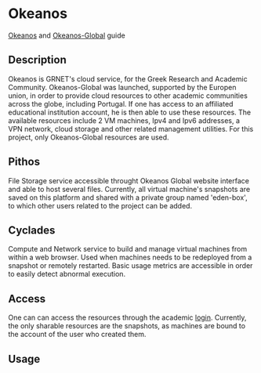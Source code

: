 # Okeanos
[Okeanos](https://okeanos.grnet.gr/home/) and [Okeanos-Global](https://okeanos-global.grnet.gr/home/) guide

## Description
Okeanos is GRNET's cloud service, for the Greek Research and Academic Community. Okeanos-Global was launched, supported by the Europen union, in order to provide cloud resources to other academic communities across the globe, including Portugal. If one has access to an affiliated educational institution account, he is then able to use these resources. The available resources include 2 VM machines, Ipv4 and Ipv6 addresses, a VPN network, cloud storage and other related management utilities. For this project, only Okeanos-Global resources are used.

## Pithos
File Storage service accessible throught Okeanos Global website interface and able to host several files.
Currently, all virtual machine's snapshots are saved on this platform and shared with a private group named 'eden-box', to which other users related to the project can be added. 

## Cyclades
Compute and Network service to build and manage virtual machines from within a web browser.
Used when machines needs to be redeployed from a snapshot or remotely restarted.
Basic usage metrics are accessible in order to easily detect abnormal execution.

## Access
One can can access the resources through the academic [login](https://accounts.okeanos-global.grnet.gr/ui/login).
Currently, the only sharable resources are the snapshots, as machines are bound to the account of the user who created them.

## Usage
